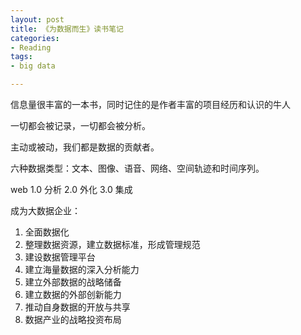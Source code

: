 ```yaml
---
layout: post
title: 《为数据而生》读书笔记
categories: 
- Reading
tags:
- big data

---
```


信息量很丰富的一本书，同时记住的是作者丰富的项目经历和认识的牛人

一切都会被记录，一切都会被分析。

主动或被动，我们都是数据的贡献者。

六种数据类型：文本、图像、语音、网络、空间轨迹和时间序列。

web 1.0 分析
2.0 外化
3.0 集成

成为大数据企业：
1. 全面数据化
2. 整理数据资源，建立数据标准，形成管理规范
3. 建设数据管理平台
4. 建立海量数据的深入分析能力
5. 建立外部数据的战略储备
6. 建立数据的外部创新能力
7. 推动自身数据的开放与共享
8. 数据产业的战略投资布局